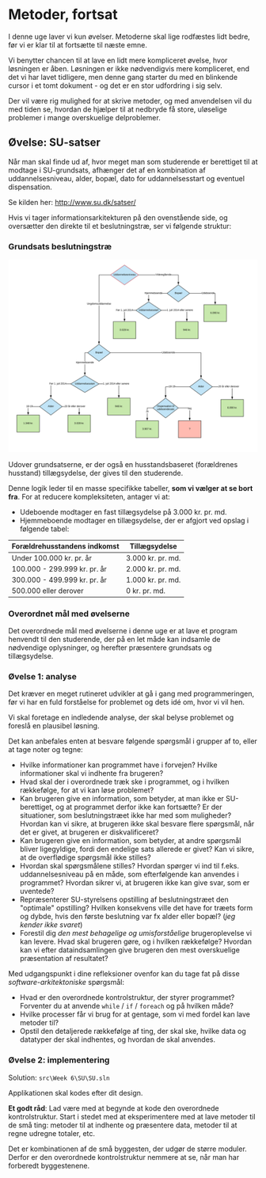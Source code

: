 # Metoder, fortsat

I denne uge laver vi kun øvelser. Metoderne skal lige rodfæstes lidt bedre, før vi er klar til at fortsætte til næste emne.

Vi benytter chancen til at lave en lidt mere kompliceret øvelse, hvor løsningen er åben. Løsningen er ikke nødvendigvis mere kompliceret, end det vi har lavet tidligere, men denne gang starter du med en blinkende cursor i et tomt dokument - og det er en stor udfordring i sig selv.

Der vil være rig mulighed for at skrive metoder, og med anvendelsen vil du med tiden se, hvordan de hjælper til at nedbryde få store, uløselige problemer i mange overskuelige delproblemer.

## Øvelse: SU-satser

Når man skal finde ud af, hvor meget man som studerende er berettiget til at modtage i SU-grundsats, afhænger det af en kombination af uddannelsesniveau, alder, bopæl, dato for uddannelsesstart og eventuel dispensation.

Se kilden her: http://www.su.dk/satser/

Hvis vi tager informationsarkitekturen på den ovenstående side, og oversætter den direkte til et beslutningstræ, ser vi følgende struktur:

### Grundsats beslutningstræ
![](../../res/Grundsatser_SU.svg)

Udover grundsatserne, er der også en husstandsbaseret (forældrenes husstand) tillægsydelse, der gives til den studerende. 

Denne logik leder til en masse specifikke tabeller, **som vi vælger at se bort fra**. For at reducere kompleksiteten, antager vi at:

- Udeboende modtager en fast tillægsydelse på 3.000 kr. pr. md.
- Hjemmeboende modtager en tillægsydelse, der er afgjort ved opslag i følgende tabel:

| Forældrehusstandens indkomst | Tillægsydelse |
|---|---|
| Under 100.000 kr. pr. år | 3.000 kr. pr. md. |
| 100.000 - 299.999 kr. pr. år | 2.000 kr. pr. md. |
| 300.000 - 499.999 kr. pr. år | 1.000 kr. pr. md. |
| 500.000 eller derover | 0 kr. pr. md. |

### Overordnet mål med øvelserne

Det overordnede mål med øvelserne i denne uge er at lave et program henvendt til den studerende, der på en let måde kan indsamle de nødvendige oplysninger, og herefter præsentere grundsats og tillægsydelse.

### Øvelse 1: analyse

Det kræver en meget rutineret udvikler at gå i gang med programmeringen, før vi har en fuld forståelse for problemet og dets idé om, hvor vi vil hen.

Vi skal foretage en indledende analyse, der skal belyse problemet og foreslå en plausibel løsning.

Det kan anbefales enten at besvare følgende spørgsmål i grupper af to, eller at tage noter og tegne:

- Hvilke informationer kan programmet have i forvejen? Hvilke informationer skal vi indhente fra brugeren?
- Hvad skal der i overordnede træk ske i programmet, og i hvilken rækkefølge, for at vi kan løse problemet?
- Kan brugeren give en information, som betyder, at man ikke er SU-berettiget, og at programmet derfor ikke kan fortsætte? Er der situationer, som beslutningstræet ikke har med som muligheder? Hvordan kan vi sikre, at brugeren ikke skal besvare flere spørgsmål, når det er givet, at brugeren er diskvalificeret?
- Kan brugeren give en information, som betyder, at andre spørgsmål bliver ligegyldige, fordi den endelige sats allerede er givet? Kan vi sikre, at de overflødige spørgsmål ikke stilles?
- Hvordan skal spørgsmålene stilles? Hvordan spørger vi ind til f.eks. uddannelsesniveau på en måde, som efterfølgende kan anvendes i programmet? Hvordan sikrer vi, at brugeren ikke kan give svar, som er uventede?
- Repræsenterer SU-styrelsens opstilling af beslutningstræet den "optimale" opstilling? Hvilken konsekvens ville det have for træets form og dybde, hvis den første beslutning var fx alder eller bopæl? (_jeg kender ikke svaret_)
- Forestil dig _den mest behagelige og umisforståelige_ brugeroplevelse vi kan levere. Hvad skal brugeren gøre, og i hvilken rækkefølge? Hvordan kan vi efter dataindsamlingen give brugeren den mest overskuelige præsentation af resultatet?

Med udgangspunkt i dine refleksioner ovenfor kan du tage fat på disse _software-arkitektoniske_ spørgsmål:

- Hvad er den overordnede kontrolstruktur, der styrer programmet? Forventer du at anvende `while` / `if` / `foreach` og på hvilken måde?
- Hvilke processer får vi brug for at gentage, som vi med fordel kan lave metoder til?
- Opstil den detaljerede rækkefølge af ting, der skal ske, hvilke data og datatyper der skal indhentes, og hvordan de skal anvendes.

### Øvelse 2: implementering

Solution: `src\Week 6\SU\SU.sln`

Applikationen skal kodes efter dit design.

**Et godt råd**: Lad være med at begynde at kode den overordnede kontrolstruktur. Start i stedet med at eksperimentere med at lave metoder til de små ting: metoder til at indhente og præsentere data, metoder til at regne udregne totaler, etc.

Det er kombinationen af de små byggesten, der udgør de større moduler. Derfor er den overordnede kontrolstruktur nemmere at se, når man har forberedt byggestenene.